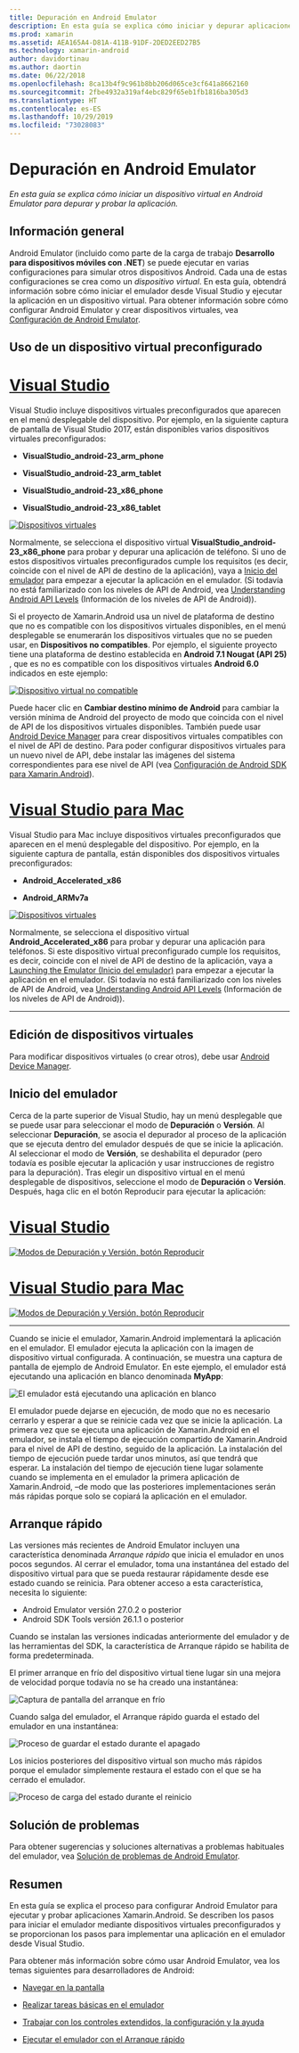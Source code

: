 ```yaml
---
title: Depuración en Android Emulator
description: En esta guía se explica cómo iniciar y depurar aplicaciones en Visual Studio mediante Android Emulator.
ms.prod: xamarin
ms.assetid: AEA165A4-D81A-411B-91DF-2DED2EED27B5
ms.technology: xamarin-android
author: davidortinau
ms.author: daortin
ms.date: 06/22/2018
ms.openlocfilehash: 8ca13b4f9c961b8bb206d065ce3cf641a8662160
ms.sourcegitcommit: 2fbe4932a319af4ebc829f65eb1fb1816ba305d3
ms.translationtype: HT
ms.contentlocale: es-ES
ms.lasthandoff: 10/29/2019
ms.locfileid: "73028083"
---
```

# <a name="debugging-on-the-android-emulator"></a>Depuración en Android Emulator

_En esta guía se explica cómo iniciar un dispositivo virtual en Android Emulator para depurar y probar la aplicación._

## <a name="overview"></a>Información general

Android Emulator (incluido como parte de la carga de trabajo **Desarrollo para dispositivos móviles con .NET**) se puede ejecutar en varias configuraciones para simular otros dispositivos Android. Cada una de estas configuraciones se crea como un _dispositivo virtual_. En esta guía, obtendrá información sobre cómo iniciar el emulador desde Visual Studio y ejecutar la aplicación en un dispositivo virtual. Para obtener información sobre cómo configurar Android Emulator y crear dispositivos virtuales, vea [Configuración de Android Emulator](~/android/get-started/installation/android-emulator/index.md).

## <a name="using-a-pre-configured-virtual-device"></a>Uso de un dispositivo virtual preconfigurado

# <a name="visual-studiotabwindows"></a>[Visual Studio](#tab/windows)

Visual Studio incluye dispositivos virtuales preconfigurados que aparecen en el menú desplegable del dispositivo. Por ejemplo, en la siguiente captura de pantalla de Visual Studio 2017, están disponibles varios dispositivos virtuales preconfigurados:

- **VisualStudio\_android-23\_arm\_phone**

- **VisualStudio\_android-23\_arm\_tablet**

- **VisualStudio\_android-23\_x86\_phone** 

- **VisualStudio\_android-23\_x86\_tablet** 

[![Dispositivos virtuales](debug-on-emulator-images/win/01-virtual-devices-sml.png)](debug-on-emulator-images/win/01-virtual-devices.png#lightbox)

Normalmente, se selecciona el dispositivo virtual **VisualStudio\_android-23\_x86\_phone** para probar y depurar una aplicación de teléfono. Si uno de estos dispositivos virtuales preconfigurados cumple los requisitos (es decir, coincide con el nivel de API de destino de la aplicación), vaya a [Inicio del emulador](#launching) para empezar a ejecutar la aplicación en el emulador. (Si todavía no está familiarizado con los niveles de API de Android, vea [Understanding Android API Levels](~/android/app-fundamentals/android-api-levels.md) (Información de los niveles de API de Android)).

Si el proyecto de Xamarin.Android usa un nivel de plataforma de destino que no es compatible con los dispositivos virtuales disponibles, en el menú desplegable se enumerarán los dispositivos virtuales que no se pueden usar, en **Dispositivos no compatibles**. Por ejemplo, el siguiente proyecto tiene una plataforma de destino establecida en **Android 7.1 Nougat (API 25)** , que es no es compatible con los dispositivos virtuales **Android 6.0** indicados en este ejemplo:

[![Dispositivo virtual no compatible](debug-on-emulator-images/win/02-incompatible-level-sml.png)](debug-on-emulator-images/win/02-incompatible-level.png#lightbox)

Puede hacer clic en **Cambiar destino mínimo de Android** para cambiar la versión mínima de Android del proyecto de modo que coincida con el nivel de API de los dispositivos virtuales disponibles. También puede usar [Android Device Manager](~/android/get-started/installation/android-emulator/device-manager.md) para crear dispositivos virtuales compatibles con el nivel de API de destino.
Para poder configurar dispositivos virtuales para un nuevo nivel de API, debe instalar las imágenes del sistema correspondientes para ese nivel de API (vea [Configuración de Android SDK para Xamarin.Android](~/android/get-started/installation/android-sdk.md)).

# <a name="visual-studio-for-mactabmacos"></a>[Visual Studio para Mac](#tab/macos)

Visual Studio para Mac incluye dispositivos virtuales preconfigurados que aparecen en el menú desplegable del dispositivo. Por ejemplo, en la siguiente captura de pantalla, están disponibles dos dispositivos virtuales preconfigurados:

- **Android\_Accelerated\_x86**

- **Android\_ARMv7a**

[![Dispositivos virtuales](debug-on-emulator-images/mac/01-virtual-devices-sml.png)](debug-on-emulator-images/mac/01-virtual-devices.png#lightbox)

Normalmente, se selecciona el dispositivo virtual **Android\_Accelerated\_x86** para probar y depurar una aplicación para teléfonos. Si este dispositivo virtual preconfigurado cumple los requisitos, es decir, coincide con el nivel de API de destino de la aplicación, vaya a [Launching the Emulator (Inicio del emulador)](#launching) para empezar a ejecutar la aplicación en el emulador. (Si todavía no está familiarizado con los niveles de API de Android, vea [Understanding Android API Levels](~/android/app-fundamentals/android-api-levels.md) (Información de los niveles de API de Android)).

-----

## <a name="editing-virtual-devices"></a>Edición de dispositivos virtuales

Para modificar dispositivos virtuales (o crear otros), debe usar [Android Device Manager](~/android/get-started/installation/android-emulator/device-manager.md).

<a name="launching" />

## <a name="launching-the-emulator"></a>Inicio del emulador

Cerca de la parte superior de Visual Studio, hay un menú desplegable que se puede usar para seleccionar el modo de **Depuración** o **Versión**. Al seleccionar **Depuración**, se asocia el depurador al proceso de la aplicación que se ejecuta dentro del emulador después de que se inicie la aplicación. Al seleccionar el modo de **Versión**, se deshabilita el depurador (pero todavía es posible ejecutar la aplicación y usar instrucciones de registro para la depuración). Tras elegir un dispositivo virtual en el menú desplegable de dispositivos, seleccione el modo de **Depuración** o **Versión**. Después, haga clic en el botón Reproducir para ejecutar la aplicación:

# <a name="visual-studiotabwindows"></a>[Visual Studio](#tab/windows)

[![Modos de Depuración y Versión, botón Reproducir](debug-on-emulator-images/win/17-debug-release-sml.png)](debug-on-emulator-images/win/17-debug-release.png#lightbox)

# <a name="visual-studio-for-mactabmacos"></a>[Visual Studio para Mac](#tab/macos)

[![Modos de Depuración y Versión, botón Reproducir](debug-on-emulator-images/mac/16-debug-release-sml.png)](debug-on-emulator-images/mac/16-debug-release.png#lightbox)

-----

Cuando se inicie el emulador, Xamarin.Android implementará la aplicación en el emulador. El emulador ejecuta la aplicación con la imagen de dispositivo virtual configurada. A continuación, se muestra una captura de pantalla de ejemplo de Android Emulator. En este ejemplo, el emulador está ejecutando una aplicación en blanco denominada **MyApp**:

![El emulador está ejecutando una aplicación en blanco](debug-on-emulator-images/emulator-running.png)

El emulador puede dejarse en ejecución, de modo que no es necesario cerrarlo y esperar a que se reinicie cada vez que se inicie la aplicación. La primera vez que se ejecuta una aplicación de Xamarin.Android en el emulador, se instala el tiempo de ejecución compartido de Xamarin.Android para el nivel de API de destino, seguido de la aplicación. La instalación del tiempo de ejecución puede tardar unos minutos, así que tendrá que esperar. La instalación del tiempo de ejecución tiene lugar solamente cuando se implementa en el emulador la primera aplicación de Xamarin.Android, &ndash;de modo que las posteriores implementaciones serán más rápidas porque solo se copiará la aplicación en el emulador.

<a name="quick-boot" />

## <a name="quick-boot"></a>Arranque rápido

Las versiones más recientes de Android Emulator incluyen una característica denominada _Arranque rápido_ que inicia el emulador en unos pocos segundos. Al cerrar el emulador, toma una instantánea del estado del dispositivo virtual para que se pueda restaurar rápidamente desde ese estado cuando se reinicia.
Para obtener acceso a esta característica, necesita lo siguiente:

- Android Emulator versión 27.0.2 o posterior
- Android SDK Tools versión 26.1.1 o posterior

Cuando se instalan las versiones indicadas anteriormente del emulador y de las herramientas del SDK, la característica de Arranque rápido se habilita de forma predeterminada. 

El primer arranque en frío del dispositivo virtual tiene lugar sin una mejora de velocidad porque todavía no se ha creado una instantánea:

![Captura de pantalla del arranque en frío](debug-on-emulator-images/cold-boot.png)

Cuando salga del emulador, el Arranque rápido guarda el estado del emulador en una instantánea:

![Proceso de guardar el estado durante el apagado](debug-on-emulator-images/saving-state.png)

Los inicios posteriores del dispositivo virtual son mucho más rápidos porque el emulador simplemente restaura el estado con el que se ha cerrado el emulador.

![Proceso de carga del estado durante el reinicio](debug-on-emulator-images/loading-state.png)

## <a name="troubleshooting"></a>Solución de problemas

Para obtener sugerencias y soluciones alternativas a problemas habituales del emulador, vea [Solución de problemas de Android Emulator](~/android/get-started/installation/android-emulator/troubleshooting.md).

## <a name="summary"></a>Resumen

En esta guía se explica el proceso para configurar Android Emulator para ejecutar y probar aplicaciones Xamarin.Android. Se describen los pasos para iniciar el emulador mediante dispositivos virtuales preconfigurados y se proporcionan los pasos para implementar una aplicación en el emulador desde Visual Studio. 

Para obtener más información sobre cómo usar Android Emulator, vea los temas siguientes para desarrolladores de Android:

- [Navegar en la pantalla](https://developer.android.com/studio/run/emulator.html#navigate)

- [Realizar tareas básicas en el emulador](https://developer.android.com/studio/run/emulator.html#tasks)

- [Trabajar con los controles extendidos, la configuración y la ayuda](https://developer.android.com/studio/run/emulator.html#extended)

- [Ejecutar el emulador con el Arranque rápido](https://developer.android.com/studio/run/emulator#quickboot)
